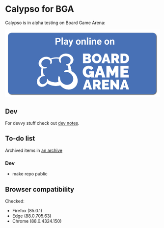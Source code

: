 # Calypso for BGA

Calypso is in alpha testing on Board Game Arena:

[<img src="./misc/Bga_button.png">](https://boardgamearena.com/reviewer?game=calypso)

## Dev

For devvy stuff check out [dev notes](./misc/dev.md).

## To-do list

Archived items in [an archive](./misc/archive.md)

### Dev

* make repo public

## Browser compatibility

Checked:

* Firefox (85.0.1)
* Edge (88.0.705.63)
* Chrome (88.0.4324.150)
